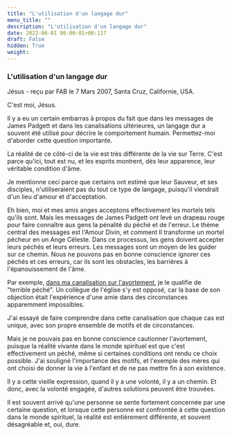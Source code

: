 ```yaml
---
title: "L'utilisation d'un langage dur"
menu_title: ""
description: "L'utilisation d'un langage dur"
date: 2022-06-01 06:00:01+00:117
draft: False
hidden: True
weight:
---
```

### L'utilisation d'un langage dur

Jésus - reçu par FAB le 7 Mars 2007, Santa Cruz, Californie, USA.

C'est moi, Jésus.

Il y a eu un certain embarras à propos du fait que dans les messages de James Padgett et dans les canalisations ultérieures, un langage dur a souvent été utilisé pour décrire le comportement humain. Permettez-moi d'aborder cette question importante.

La réalité de ce côté-ci de la vie est très différente de la vie sur Terre. C'est parce qu'ici, tout est nu, et les esprits montrent, dès leur apparence, leur véritable condition d'âme.

Je mentionne ceci parce que certains ont estimé que leur Sauveur, et ses disciples, n'utiliseraient pas du tout ce type de langage, puisqu'il viendrait d'un lieu d'amour et d'acceptation.

Eh bien, moi et mes amis anges acceptons effectivement les mortels tels qu'ils sont. Mais les messages de James Padgett ont levé un drapeau rouge pour faire connaître aux gens la pénalité du péché et de l'erreur. Le thème central des messages est l'Amour Divin, et comment Il transforme un mortel pécheur en un Ange Céleste. Dans ce processus, les gens doivent accepter leurs péchés et leurs erreurs. Les messages sont un moyen de les guider sur ce chemin. Nous ne pouvons pas en bonne conscience ignorer ces péchés et ces erreurs, car ils sont les obstacles, les barrières à l'épanouissement de l'âme.

Par exemple, [dans ma canalisation sur l'avortement](/fr-contemporary-messages/fr-contemporary-messages-by-date-order/fr-contemporary-messages-2007/fr-2007-3-4-1-fab-jesus/), je le qualifie de "terrible péché". Un collègue de l'église s'y est opposé, car la base de son objection était l'expérience d'une amie dans des circonstances apparemment impossibles.

J'ai essayé de faire comprendre dans cette canalisation que chaque cas est unique, avec son propre ensemble de motifs et de circonstances.

Mais je ne pouvais pas en bonne conscience cautionner l'avortement, puisque la réalité vivante dans le monde spirituel est que c'est effectivement un péché, même si certaines conditions ont rendu ce choix possible. J'ai souligné l'importance des motifs, et l'exemple des mères qui ont choisi de donner la vie à l'enfant et de ne pas mettre fin à son existence.

Il y a cette vieille expression, quand il y a une volonté, il y a un chemin. Et donc, avec la volonté engagée, d'autres solutions peuvent être trouvées.

Il est souvent arrivé qu'une personne se sente fortement concernée par une certaine question, et lorsque cette personne est confrontée à cette question dans le monde spirituel, la réalité est entièrement différente, et souvent désagréable et, oui, dure.